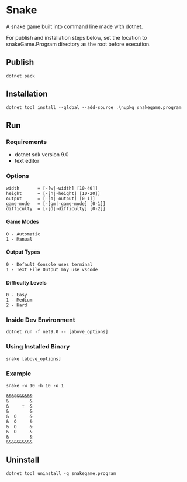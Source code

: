 # Snake

A snake game built into command line made with dotnet.

For publish and installation steps below, set the location to snakeGame.Program directory as the root before execution.

## Publish

```
dotnet pack
```

## Installation

```
dotnet tool install --global --add-source .\nupkg snakegame.program
```

## Run

### Requirements

- dotnet sdk version 9.0
- text editor

### Options

```
width       = [-[w|-width] [10-40]]
height      = [-[h|-height] [10-20]]
output      = [-[o|-output] [0-1]]
game-mode   = [-[gm|-game-mode] [0-1]]
difficulty  = [-[d|-difficulty] [0-2]]
```

#### Game Modes

```
0 - Automatic
1 - Manual
```

#### Output Types

```
0 - Default Console uses terminal
1 - Text File Output may use vscode
```

#### Difficulty Levels

```
0 - Easy
1 - Medium
2 - Hard
```

### Inside Dev Environment

```
dotnet run -f net9.0 -- [above_options]
```

### Using Installed Binary

```
snake [above_options]
```

### Example

```
snake -w 10 -h 10 -o 1
```

```
&&&&&&&&&&
&        &
&     +  &
&        &
&  0     &
&  O     &
&  O     &
&  O     &
&        &
&&&&&&&&&&
```

## Uninstall

```
dotnet tool uninstall -g snakegame.program
```
